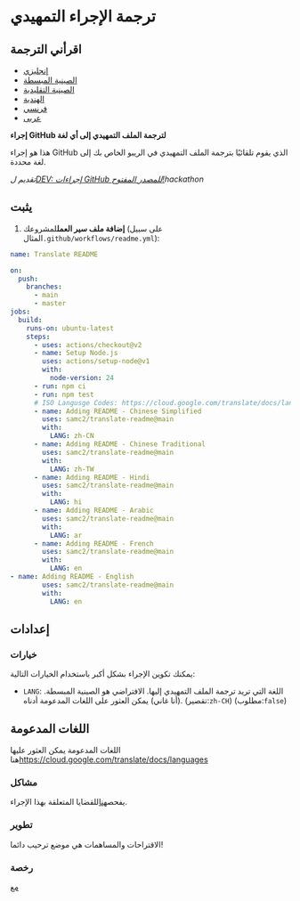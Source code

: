 # ترجمة الإجراء التمهيدي

## اقرأني الترجمة

-   [إنجليزي](README.md)
-   [الصينية المبسطة](README.zh-CN.md)
-   [الصينية التقليدية](README.zh-TW.md)
-   [الهندية](README.hi.md)
-   [فرنسي](README.fr.md)
-   [عربى](README.ar.md)

**إجراء GitHub لترجمة الملف التمهيدي إلى أي لغة**

هذا هو إجراء GitHub الذي يقوم تلقائيًا بترجمة الملف التمهيدي في الريبو الخاص بك إلى لغة محددة.

_تقديم ل[DEV: إجراءات GitHub للمصدر المفتوح!](https://dev.to/devteam/announcing-the-github-actions-hackathon-on-dev-3ljn)hackathon_

## يثبت

1.  **إضافة ملف سير العمل**لمشروعك (على سبيل المثال`.github/workflows/readme.yml`):

```yaml
name: Translate README

on:
  push:
    branches:
      - main
      - master
jobs:
  build:
    runs-on: ubuntu-latest
    steps:
      - uses: actions/checkout@v2
      - name: Setup Node.js
        uses: actions/setup-node@v1
        with:
          node-version: 24
      - run: npm ci
      - run: npm test
      # ISO Langusge Codes: https://cloud.google.com/translate/docs/languages  
      - name: Adding README - Chinese Simplified
        uses: samc2/translate-readme@main
        with:
          LANG: zh-CN
      - name: Adding README - Chinese Traditional
        uses: samc2/translate-readme@main
        with:
          LANG: zh-TW
      - name: Adding README - Hindi
        uses: samc2/translate-readme@main
        with:
          LANG: hi
      - name: Adding README - Arabic
        uses: samc2/translate-readme@main
        with:
          LANG: ar
      - name: Adding README - French
        uses: samc2/translate-readme@main
        with:
          LANG: en
- name: Adding README - English
        uses: samc2/translate-readme@main
        with:
          LANG: en
```

## إعدادات

### خيارات

يمكنك تكوين الإجراء بشكل أكبر باستخدام الخيارات التالية:

-   `LANG`: اللغة التي تريد ترجمة الملف التمهيدي إليها. الافتراضي هو الصينية المبسطة. (أنا غاني) يمكن العثور على اللغات المدعومة أدناه.
    (تقصير:`zh-CH`) (مطلوب:`false`)

## اللغات المدعومة

اللغات المدعومة يمكن العثور عليها هنا<https://cloud.google.com/translate/docs/languages>

### مشاكل

يفحص[هنا](https://github.com/samc2/translate-readme/issues/1)للقضايا المتعلقة بهذا الإجراء.

### تطوير

الاقتراحات والمساهمات هي موضع ترحيب دائما!

### رخصة

[مع](./LICENSE)
